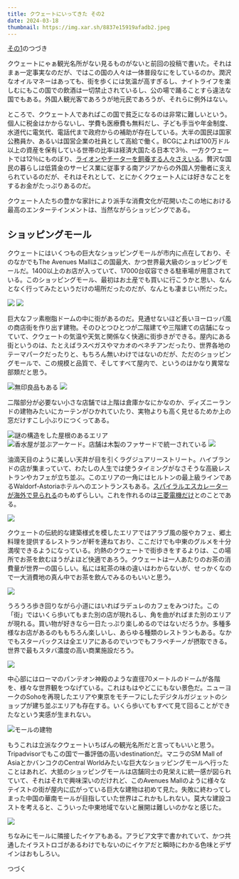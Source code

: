 ```yaml
---
title: クウェートにいってきた その2
date: 2024-03-18
thumbnail: https://img.xar.sh/8837e15919afadb2.jpeg
---
```


[その1](/post/1710371771/)のつづき

クウェートにゃぁ観光名所がない見るものがないと前回の投稿で書いた。それはまぁ一定事実なのだが、ではこの国の人々は一体普段なにをしているのか。潤沢なオイルマネーはあっても、街を歩くには気温が高すぎるし、ナイトライフを楽しむにもこの国での飲酒は一切禁止されているし、公の場で踊ることすら違法な国でもある。外国人観光客であろうが地元民であろうが、それらに例外はない。

ところで、クウェート人であればこの国で貧乏になるのは非常に難しいという。個人に税金はかからないし、学費も医療費も無料だし、子ども手当や年金制度、水道代に電気代、電話代まで政府からの補助が存在している。大半の国民は国家公務員か、あるいは国営企業の社員として高給で働く。BCGによれば100万ドル以上の資産を保有している世帯の比率は経済大国たる日本で3％、一方クウェートでは12％にものぼり、[ライオンやチーターを飼養する人々さえいる](https://www.middleeasteye.net/features/meet-kuwaitis-who-live-their-pet-cheetahs)。贅沢な国民の暮らしは低賃金のサービス業に従事する南アジアからの外国人労働者に支えられているのだが、それはそれとして、とにかくクウェート人には好きなことをするお金がたっぷりあるのだ。

クウェート人たちの豊かな家計により派手な消費文化が花開いたこの地における最高のエンターテインメントは、当然ながらショッピングである。

## ショッピングモール

クウェートにはいくつもの巨大なショッピングモールが市内に点在しており、そのなかでもThe Avenues Mallはこの国最大、かつ世界最大級のショッピングモールだ。1400以上のお店が入っていて、17000台収容できる駐車場が用意されている。このショッピングモール、最初はお土産でも買いに行こうかと思い、なんとなく行ってみたというだけの場所だったのだが、なんとも凄まじい所だった。

![](https://img.xar.sh/db47e6ba887dc4a9.jpeg)
![](https://img.xar.sh/23cb2371aa625390.jpeg)

巨大なフッ素樹脂ドームの中に街があるのだ。見通せないほど長いヨーロッパ風の商店街を作り出す建物。そのひとつひとつが二階建てや三階建ての店舗になっていて、クウェートの気温や天気と関係なく快適に街歩きができる。屋内にある街というのは、たとえばラスベガスやマカオのベネチアンだったり、世界各地のテーマパークだったりと、もちろん無いわけではないのだが、ただのショッピングモールで、この規模と品質で、そしてすべて屋内で、というのはかなり異常な部類だと思う。

![無印良品もある](https://img.xar.sh/aa3f22b745013d06.jpeg)
![](https://img.xar.sh/c67bba1d779edc55.jpeg)

二階部分が必要ない小さな店舗では上階は倉庫かなにかなのか、ディズニーランドの建物みたいにカーテンがひかれていたり、実物よりも高く見せるためか上の窓だけすこし小ぶりにつくってある。

![謎の構造をした屋根のあるエリア](https://img.xar.sh/922e201813fe400b.jpeg)
![香水屋が並ぶアーケード。店舗は木製のファサードで統一されている](https://img.xar.sh/962729d14bf59833.jpeg)
![](https://img.xar.sh/fb2b28cbe15d7ed4.jpeg)

油滴天目のように美しい天井が目を引くラグジュアリーストリート。ハイブランドの店が集まっていて、わたしの人生では使うタイミングがなさそうな高級レストランやカフェが立ち並ぶ。このエリアの一角にはヒルトンの最上級ラインであるWaldorf-Astoriaホテルへのエントランスもある。[スパイラルエスカレーターが海外で見られる](https://www.nikkei.com/article/DGXLRSP472705_X20C18A2000000/)のもめずらしい。これを作れるのは[三菱電機だけ](https://blog.tokyo-esca.com/entry/2021/03/08/210000)とのことである。

![](https://img.xar.sh/8d1e149f3cf6ca31.jpeg)

クウェートの伝統的な建築様式を模したエリアではアラブ風の服やカフェ、郷土料理を提供するレストランが軒を連ねており、ここだけでも中東のグルメを十分満喫できるようになっている。灼熱のクウェートで街歩きをするよりは、この場所でお茶を飲むほうがよほど快適であろう。クウェートは一人あたりのお茶の消費量が世界一の国らしい。私には紅茶の味の違いはわからないが、せっかくなので一大消費地の真ん中でお茶を飲んでみるのもいいと思う。

![](https://img.xar.sh/2cdb17ea7e595462.jpeg)

うろうろ歩き回りながら小道にはいればラデュレのカフェをみつけた。この「街」ではいくら歩いてもまた別の店が現れるし、角を曲がればまた別のエリアが現れる。買い物が好きなら一日たっぷり楽しめるのではないだろうか。多種多様なお店があるのももちろん楽しいし、あらゆる種類のレストランもある。なかでもスターバックスは全エリアにあるのでいつでもフラペチーノが摂取できる。世界で最もスタバ濃度の高い商業施設だろう。

![](https://img.xar.sh/8837e15919afadb2.jpeg)

中心部にはローマのパンテオン神殿のような直径70メートルのドームが各階を、様々な世界観をつなげている。これはもはやどこにもない景色だ。ニューヨークのSohoを再現したエリアや東京をモチーフにしたデジタルガジェットのショップが建ち並ぶエリアも存在する。いくら歩いてもすべて見て回ることができたなという実感が生まれない。

![モールの建物](https://img.xar.sh/d185ecf447e88b5c.jpeg)

もうこれは立派なクウェートいちばんの観光名所だと言ってもいいと思う。Tripadvisorでもこの国で一番評価の高いdestinationだ。マニラのSM Mall of AsiaとかバンコクのCentral Worldみたいな巨大なショッピングモールへ行ったことはあれど、大抵のショッピングモールは店舗同士の見栄えに統一感が図られていて、それはそれで興味深いのだけれど、このAvenues Mallのように様々なテイストの街が屋内に広がっている巨大な建物は初めて見た。失敗に終わってしまった中国の華南モールが目指していた世界はこれかもしれない。莫大な建設コストを考えると、こういった中東地域でないと展開は難しいのかなと感じた。

![](https://img.xar.sh/3c926f0d8b655322.jpeg)

ちなみにモールに隣接したイケアもある。アラビア文字で書かれていて、かつ共通したイラストロゴがあるわけでもないのにイケアだと瞬時にわかる色味とデザインはおもしろい。

つづく
